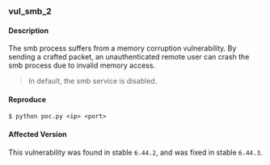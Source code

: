 ### vul_smb_2

#### Description

The smb process suffers from a memory corruption vulnerability. By sending a crafted packet, an unauthenticated remote user can crash the smb process due to invalid memory access.

> In default, the smb service is disabled.

#### Reproduce

```shell
$ python poc.py <ip> <port>
```
#### Affected Version

This vulnerability was found in stable `6.44.2`, and was fixed in stable `6.44.3`.

